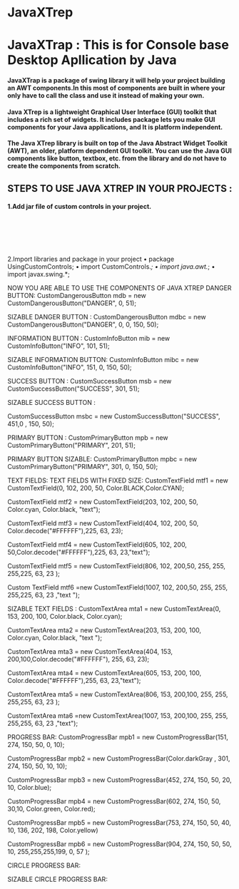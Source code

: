 # JavaXTrep


<h1>JavaXTrap : This is for Console base Desktop Apllication by Java</h1>
<h4>JavaXTrap is a package of swing library it will help your project building an AWT components.In this most of components are built in where your only have to call the class and use it instead of making your own.</h4>
<h4>Java XTrep is a lightweight Graphical User Interface (GUI) toolkit that includes a rich set of widgets. It includes package lets you make GUI components for your Java applications, and It is platform independent.</h4>
<h4>The Java XTrep library is built on top of the Java Abstract Widget Toolkit (AWT), an older, platform dependent GUI toolkit. You can use the Java GUI components like button, textbox, etc. from the library and do not have to create the components from scratch.</h4>

<h2>STEPS TO USE JAVA XTREP IN YOUR PROJECTS :</h2>
<h4>1.Add jar file of custom controls in your project.</h4><br/><br/><br/><br/>
 
 



2.Import libraries and package in your project
•	package UsingCustomControls;
•	import CustomControls.*;
•	import java.awt.*;
•	import javax.swing.*;








NOW YOU ARE ABLE TO USE THE COMPONENTS OF JAVA XTREP
DANGER BUTTON:
CustomDangerousButton mdb = new CustomDangerousButton("DANGER", 0, 51);





SIZABLE DANGER BUTTON :
CustomDangerousButton mdbc = new CustomDangerousButton("DANGER", 0, 0, 150, 50);





INFORMATION BUTTON :
CustomInfoButton mib = new CustomInfoButton("INFO", 101, 51);









SIZABLE INFORMATION BUTTON:
CustomInfoButton mibc = new CustomInfoButton("INFO", 151, 0, 150, 50);





SUCCESS BUTTON :
CustomSuccessButton msb = new CustomSuccessButton("SUCCESS", 301, 51);












SIZABLE  SUCCESS BUTTON :


CustomSuccessButton msbc = new CustomSuccessButton("SUCCESS", 451,0 , 150, 50);









PRIMARY BUTTON :
CustomPrimaryButton mpb = new CustomPrimaryButton("PRIMARY", 201, 51);
 



PRIMARY BUTTON SIZABLE:
 CustomPrimaryButton mpbc = new CustomPrimaryButton("PRIMARY", 301, 0, 150, 50);






TEXT FIELDS:
TEXT FIELDS WITH FIXED SIZE:
CustomTextField mtf1 = new CustomTextField(0, 102, 200, 50, Color.BLACK,Color.CYAN);

 




CustomTextField mtf2 = new CustomTextField(203, 102, 200, 50, Color.cyan, Color.black, "text");

 



CustomTextField mtf3 = new CustomTextField(404, 102, 200, 50, Color.decode("#FFFFFF"),225, 63, 23);

 




CustomTextField mtf4 = new CustomTextField(605, 102, 200, 50,Color.decode("#FFFFFF"),225, 63, 23,"text");

 

 

CustomTextField mtf5 = new CustomTextField(806, 102, 200,50,  255, 255, 255,225, 63, 23  );
 




Custom TextField mtf6 =new CustomTextField(1007, 102, 200,50, 255, 255, 255,225, 63, 23 ,"text ");




SIZABLE TEXT FIELDS :
CustomTextArea mta1 = new CustomTextArea(0, 153, 200, 100, Color.black, Color.cyan);

 



CustomTextArea mta2 = new CustomTextArea(203, 153, 200, 100, Color.cyan, Color.black, "text ");
 




CustomTextArea mta3 = new CustomTextArea(404, 153, 200,100,Color.decode("#FFFFFF"), 255, 63, 23);
 




CustomTextArea mta4 = new CustomTextArea(605, 153, 200, 100,		Color.decode("#FFFFFF"),255, 63, 23,"text");





CustomTextArea mta5 = new CustomTextArea(806, 153, 200,100, 255, 255, 255,255, 63, 23 );

 



CustomTextArea mta6 =new CustomTextArea(1007, 153, 200,100,  255, 255, 255,255, 63, 23 ,"text");







PROGRESS BAR:
CustomProgressBar mpb1 = new CustomProgressBar(151, 274, 150, 50, 0, 10);
 




CustomProgressBar mpb2 = new CustomProgressBar(Color.darkGray , 301, 274, 150, 50, 10, 10);
 





CustomProgressBar mpb3 = new CustomProgressBar(452, 274, 150, 50, 20, 10, Color.blue);
 




CustomProgressBar mpb4 = new CustomProgressBar(602, 274, 150, 50, 30,10, Color.green, Color.red);

 








CustomProgressBar mpb5 = new CustomProgressBar(753, 274, 150, 50, 40, 10, 136, 202, 198, Color.yellow)



 
 




CustomProgressBar mpb6 = new CustomProgressBar(904, 274, 150, 50, 50, 10, 255,255,255,199, 0, 57  );
 
        



CIRCLE PROGRESS BAR:



  













SIZABLE CIRCLE PROGRESS BAR:


































